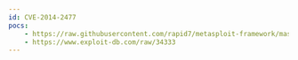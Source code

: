 ```yaml
---
id: CVE-2014-2477
pocs:
    - https://raw.githubusercontent.com/rapid7/metasploit-framework/master/modules/exploits/windows/local/virtual_box_guest_additions.rb
    - https://www.exploit-db.com/raw/34333
---
```

